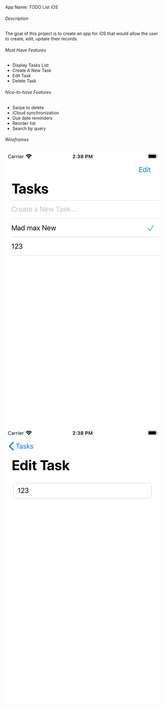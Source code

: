 App Name: TODO List iOS

###### Description
The goal of this project is to create an app for iOS that would allow the user to create, edit, update their records.

###### Must Have Features
* Display Tasks List
* Create A New Task
* Edit Task
* Delete Task

###### Nice-to-have Features
* Swipe to delete
* iCloud synchronization
* Due date reminders
* Reorder list
* Search by query

###### Wireframes

![Alt text](list_view.png)
![Alt text](edit_task_view.png)